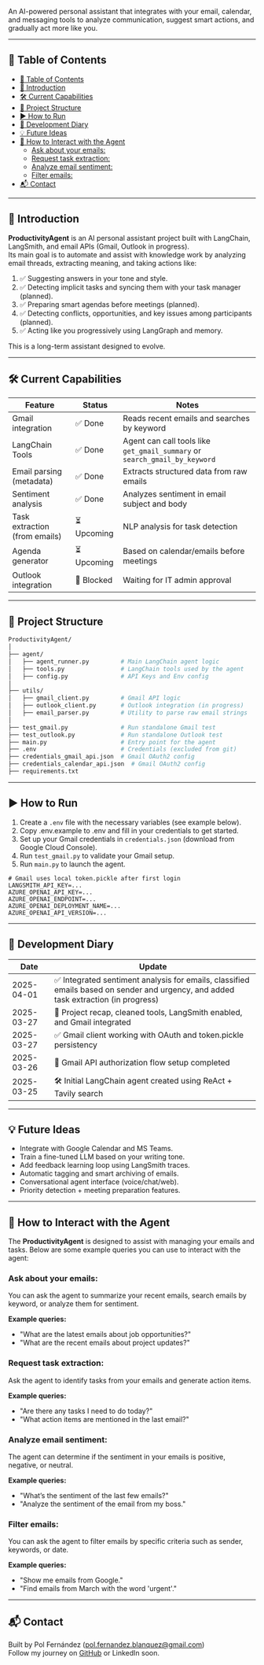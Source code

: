 
An AI-powered personal assistant that integrates with your email, calendar, and messaging tools to analyze communication, suggest smart actions, and gradually act more like you.

---

## 🧭 Table of Contents

- [🧭 Table of Contents](#-table-of-contents)
- [🧠 Introduction](#-introduction)
- [🛠️ Current Capabilities](#️-current-capabilities)
- [📂 Project Structure](#-project-structure)
- [▶️ How to Run](#️-how-to-run)
- [📅 Development Diary](#-development-diary)
- [💡 Future Ideas](#-future-ideas)
- [🤖 How to Interact with the Agent](#-how-to-interact-with-the-agent)
  - [Ask about your emails:](#ask-about-your-emails)
  - [Request task extraction:](#request-task-extraction)
  - [Analyze email sentiment:](#analyze-email-sentiment)
  - [Filter emails:](#filter-emails)
- [📬 Contact](#-contact)

---

## 🧠 Introduction

**ProductivityAgent** is an AI personal assistant project built with LangChain, LangSmith, and email APIs (Gmail, Outlook in progress).  
Its main goal is to automate and assist with knowledge work by analyzing email threads, extracting meaning, and taking actions like:

1. ✅ Suggesting answers in your tone and style.
2. ✅ Detecting implicit tasks and syncing them with your task manager (planned).
3. ✅ Preparing smart agendas before meetings (planned).
4. ✅ Detecting conflicts, opportunities, and key issues among participants (planned).
5. ✅ Acting like you progressively using LangGraph and memory.

This is a long-term assistant designed to evolve.

---

## 🛠️ Current Capabilities

| Feature                        | Status       | Notes |
|-------------------------------|--------------|-------|
| Gmail integration             | ✅ Done       | Reads recent emails and searches by keyword |
| LangChain Tools               | ✅ Done       | Agent can call tools like `get_gmail_summary` or `search_gmail_by_keyword` |
| Email parsing (metadata)      | ✅ Done       | Extracts structured data from raw emails |
| Sentiment analysis            | ✅ Done       | Analyzes sentiment in email subject and body |
| Task extraction (from emails) | ⏳ Upcoming   | NLP analysis for task detection |
| Agenda generator              | ⏳ Upcoming   | Based on calendar/emails before meetings |
| Outlook integration           | 🚧 Blocked    | Waiting for IT admin approval |

---

## 📂 Project Structure
```bash
ProductivityAgent/
│
├── agent/
│   ├── agent_runner.py         # Main LangChain agent logic
│   ├── tools.py                # LangChain tools used by the agent
│   ├── config.py               # API Keys and Env config
│
├── utils/
│   ├── gmail_client.py         # Gmail API logic
│   ├── outlook_client.py       # Outlook integration (in progress)
│   ├── email_parser.py         # Utility to parse raw email strings
│
├── test_gmail.py               # Run standalone Gmail test
├── test_outlook.py             # Run standalone Outlook test
├── main.py                     # Entry point for the agent
├── .env                        # Credentials (excluded from git)
├── credentials_gmail_api.json  # Gmail OAuth2 config
├── credentials_calendar_api.json  # Gmail OAuth2 config
├── requirements.txt
```

---

## ▶️ How to Run

1. Create a `.env` file with the necessary variables (see example below).
2. Copy .env.example to .env and fill in your credentials to get started.
3. Set up your Gmail credentials in `credentials.json` (download from Google Cloud Console).
4. Run `test_gmail.py` to validate your Gmail setup.
5. Run `main.py` to launch the agent.

```env
# Gmail uses local token.pickle after first login
LANGSMITH_API_KEY=...
AZURE_OPENAI_API_KEY=...
AZURE_OPENAI_ENDPOINT=...
AZURE_OPENAI_DEPLOYMENT_NAME=...
AZURE_OPENAI_API_VERSION=...
```

---

## 📅 Development Diary

| Date        | Update                                                                 |
|-------------|------------------------------------------------------------------------|
| 2025-04-01 | ✅ Integrated sentiment analysis for emails, classified emails based on sender and urgency, and added task extraction (in progress) |
| 2025-03-27 | 🧠 Project recap, cleaned tools, LangSmith enabled, and Gmail integrated |
| 2025-03-27  | ✅ Gmail client working with OAuth and token.pickle persistency         |
| 2025-03-26  | 🧪 Gmail API authorization flow setup completed                         |
| 2025-03-25  | 🛠️ Initial LangChain agent created using ReAct + Tavily search          |

---

## 💡 Future Ideas

- Integrate with Google Calendar and MS Teams.
- Train a fine-tuned LLM based on your writing tone.
- Add feedback learning loop using LangSmith traces.
- Automatic tagging and smart archiving of emails.
- Conversational agent interface (voice/chat/web).
- Priority detection + meeting preparation features.

---

## 🤖 How to Interact with the Agent

The **ProductivityAgent** is designed to assist with managing your emails and tasks. Below are some example queries you can use to interact with the agent:

### Ask about your emails:
You can ask the agent to summarize your recent emails, search emails by keyword, or analyze them for sentiment.

**Example queries:**
- "What are the latest emails about job opportunities?"
- "What are the recent emails about project updates?"

### Request task extraction:
Ask the agent to identify tasks from your emails and generate action items.

**Example queries:**
- "Are there any tasks I need to do today?"
- "What action items are mentioned in the last email?"

### Analyze email sentiment:
The agent can determine if the sentiment in your emails is positive, negative, or neutral.

**Example queries:**
- "What’s the sentiment of the last few emails?"
- "Analyze the sentiment of the email from my boss."

### Filter emails:
You can ask the agent to filter emails by specific criteria such as sender, keywords, or date.

**Example queries:**
- "Show me emails from Google."
- "Find emails from March with the word 'urgent'."

---

## 📬 Contact

Built by Pol Fernández (pol.fernandez.blanquez@gmail.com)  
Follow my journey on [GitHub](https://github.com/polfernandezblanquez) or LinkedIn soon.
